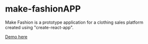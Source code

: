 # make-fashionAPP

Make Fashion is a prototype application for a clothing sales platform created using "create-react-app".

[Demo here](https://makefashion.netlify.com/) 